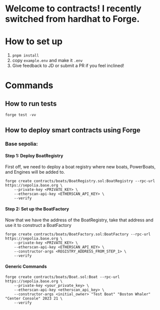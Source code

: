# Welcome to contracts! I recently switched from hardhat to Forge.

# How to set up

1. `pnpm install`
2. copy `example.env` and make it `.env`
3. Give feedback to JD or submit a PR if you feel inclined!

# Commands

## How to run tests

`forge test -vv`

## How to deploy smart contracts using Forge

### Base sepolia:

#### Step 1: Deploy BoatRegistry

First off, we need to deploy a boat registry where new boats, PowerBoats, and Engines will be added to.

```
forge create contracts/boats/BoatRegistry.sol:BoatRegistry --rpc-url https://sepolia.base.org \
    --private-key <PRIVATE_KEY> \
    --etherscan-api-key <ETHERSCAN_API_KEY> \
    --verify

```

#### Step 2: Set up the BoatFactory

Now that we have the address of the BoatRegistry, take that address and use it to construct a BoatFactory

```
forge create contracts/boats/BoatFactory.sol:BoatFactory --rpc-url https://sepolia.base.org \
    --private-key <PRIVATE_KEY> \
    --etherscan-api-key <ETHERSCAN_API_KEY> \
    --constructor-args <REGISTRY_ADDRESS_FROM_STEP_1> \
    --verify

```

#### Generic Commands

```
forge create contracts/boats/Boat.sol:Boat --rpc-url https://sepolia.base.org \
    --private-key <your_private_key> \
    --etherscan-api-key <etherscan_api_key> \
    --constructor-args <initial_owner> "Test Boat" "Boston Whaler" "Center Console" 2023 21 \
    --verify


```
